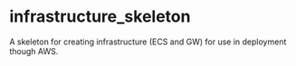 # infrastructure_skeleton
A skeleton for creating infrastructure (ECS and GW) for use in deployment though AWS.
